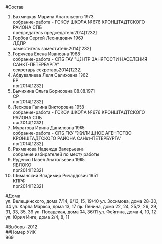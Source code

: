 #Состав  
1. Бахмицкая Марина Анатольевна 1973  
    собрание-работа - ГСКОУ ШКОЛА №676 КРОНШТАДТСКОГО РАЙОНА СПБ  
    председатель председатель2014[1232]  
2. Горбов Сергей Леонидович 1969  
    ЛДПР  
    заместитель заместитель2014[1232]  
3. Горячева Елена Ивановна 1968  
    собрание-работа - СПБ ГАУ "ЦЕНТР ЗАНЯТОСТИ НАСЕЛЕНИЯ САНКТ-ПЕТЕРБУРГА"  
    секретарь секретарь2014[1232]  
4. Абдувалиева Леля Салиховна 1962  
    ЕР  
    прг2014[1232]  
5. Бычихина Ольга Борисовна 08.08.1971  
    СР  
    прг2014[1232]  
6. Лескова Галина Викторовна 1958  
    собрание-работа - ГСКОУ ШКОЛА №676 КРОНШТАДТСКОГО РАЙОНА СПБ  
    прг2014[1232]  
7. Муратова Ирина Даниловна 1965  
    собрание-работа - СПБ ГКУ "ЖИЛИЩНОЕ АГЕНТСТВО КРОНШТАДТСКОГО РАЙОНА САНкт-ПЕТЕРБУРГА"  
    прг2014[1232]  
8. Рахманова Надежда Валерьевна  
    собрание избирателей по месту работы  
9. Руденко Павел Анатольевич 1965  
    ЯБЛОКО  
    прг2014[1232]  
10. Шиманский Владимир Ричардович 1951  
    КПРФ  
    прг2014[1232]  
  
#Дома  
ул. Велещинского, дома 7/14, 9/13, 15, 19/40 ул. Зосимова, дома 28-30, 34 ул. Карла Маркса, дома 13, 17 пр. Ленина, дома 22, 24, 25/2, 26, 29, 31, 33, 35, 39 ул. Посадская, дома 34, 36/11 ул. Фейгина, дома 4, 10, 12 ул. Юрия Инге, дома 2/4, 8, 11  
  
#Выборы-2012  
##Номер УИК  
969  
